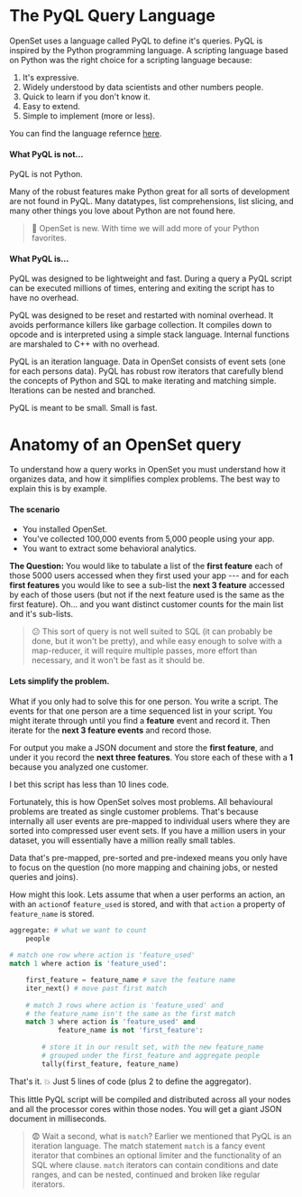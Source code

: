 # The PyQL Query Language

OpenSet uses a language called PyQL to define it's queries. PyQL is inspired by the Python programming language. A scripting language based on Python was the right choice for a scripting language because:
1. It's expressive.
2. Widely understood by data scientists and other numbers people.
3. Quick to learn if you don't know it.
4. Easy to extend.
5. Simple to implement (more or less).

You can find the language refernce [here](https://github.com/perple-io/openset/blob/master/docs/pyql/language_reference.md).

#### What PyQL is not...

PyQL is not Python. 

Many of the robust features make Python great for all sorts of development are not found in PyQL. Many datatypes, list comprehensions, list slicing, and many other things you love about Python are not found here. 

> :baby: OpenSet is new. With time we will add more of your Python favorites.

#### What PyQL is...

PyQL was designed to be lightweight and fast. During a query a PyQL script can be executed millions of times, entering and exiting the script has to have no overhead.

PyQL was designed to be reset and restarted with nominal overhead. It avoids performance killers like garbage collection. It compiles down to opcode and is interpreted using a simple stack language. Internal functions are marshaled to C++ with no overhead. 

PyQL is an iteration language. Data in OpenSet consists of event sets (one for each persons data). PyQL has robust row iterators that carefully blend the concepts of Python and SQL to make iterating and matching simple. Iterations can be nested and branched.

PyQL is meant to be small. Small is fast.

# Anatomy of an  OpenSet query

To understand how a query works in OpenSet you must understand how it organizes data, and how it simplifies complex problems. The best way to explain this is by example.

#### The scenario

* You installed OpenSet.
* You've collected 100,000 events from 5,000 people using your app.
* You want to extract some behavioral analytics. 

**The Question:** You would like to tabulate a list of the **first feature** each of those 5000 users accessed when they first used your app --- and for each **first features** you would like to see a sub-list  the **next 3 feature** accessed by each of those users (but not if the next feature used is the same as the first feature). Oh... and you want distinct customer counts for the main list and it's sub-lists.

> :confused:  This sort of query is not well suited to SQL (it can probably be done, but it won't be pretty), and while easy enough to solve with a map-reducer, it will require multiple passes, more effort than necessary, and it won't be fast as it should be. 

#### Lets simplify the problem. 

What if you only had to solve this for one person. You write a script. The events for that one person are a time sequenced list in your script. You might iterate through until you find a **feature** event and record it. Then iterate for the **next 3 feature events** and record those. 

For output you make a JSON document and store the **first feature**, and under it you record the **next three features**. You store each of these with a **1** because you analyzed one customer.

I bet this script has less than 10 lines code. 

Fortunately, this is how OpenSet solves most problems. All behavioural problems are treated as single customer problems. That's because internally all user events are pre-mapped to individual users where they are sorted into compressed user event sets. If you have a million users in your dataset, you will essentially have a million really small tables.

Data that's pre-mapped, pre-sorted and pre-indexed means you only have to focus on the question (no more mapping and chaining jobs, or nested queries and joins).

How might this look. Lets assume that when a user performs an action, an with an `action`of `feature_used` is stored, and with that `action` a property of `feature_name` is stored.

```python
aggregate: # what we want to count
    people
      
# match one row where action is 'feature_used'
match 1 where action is 'feature_used':

    first_feature = feature_name # save the feature name
    iter_next() # move past first match
    
    # match 3 rows where action is 'feature_used' and
    # the feature_name isn't the same as the first match
    match 3 where action is 'feature_used' and 
            feature_name is not 'first_feature':
            
        # store it in our result set, with the new feature_name
        # grouped under the first_feature and aggregate people
        tally(first_feature, feature_name)
```

That's it. :boom: Just 5  lines of code (plus 2 to define the aggregator).

This little PyQL script will be compiled and distributed across all your nodes and all the processor cores within those nodes. You will get a giant JSON document in milliseconds.

> :fearful: Wait a second, what is `match`? Earlier we mentioned that PyQL is an iteration language. The match statement `match` is a fancy event iterator that combines an optional limiter and the functionality of an SQL where clause. `match` iterators can contain conditions and date ranges, and can be nested, continued and broken like regular iterators.



